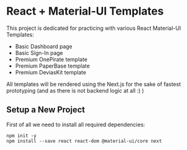 # React + Material-UI Templates

This project is dedicated for practicing with various 
React Material-UI Templates:
 * Basic Dashboard page
 * Basic Sign-In page
 * Premium OnePirate template
 * Premium PaperBase template
 * Premium DeviasKit template

All templates will be rendered using the Next.js for the 
sake of fastest prototyping (and as there is not backend
logic at all :) )

## Setup a New Project

First of all we need to install all required dependencies:
```shell script
npm init -y
npm install --save react react-dom @material-ui/core next
```